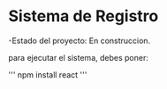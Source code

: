 <h1> Sistema de Registro</h1>

-Estado del proyecto: En construccion.

para ejecutar el sistema, debes poner:

''' npm install react '''
